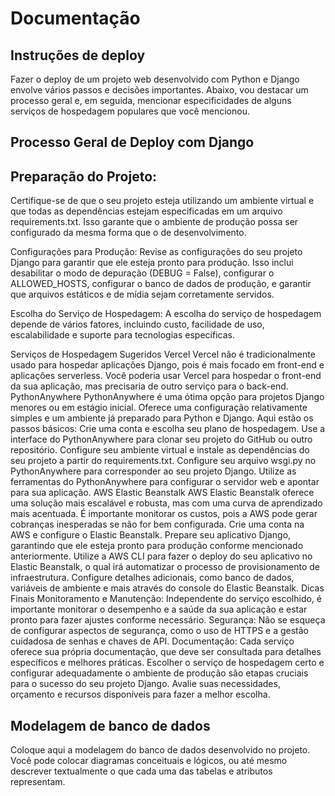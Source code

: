# Documentação

## Instruções de deploy

Fazer o deploy de um projeto web desenvolvido com Python e Django envolve vários passos e decisões importantes. Abaixo, vou destacar um processo geral e, em seguida, mencionar especificidades de alguns serviços de hospedagem populares que você mencionou.

## Processo Geral de Deploy com Django
## Preparação do Projeto: 
Certifique-se de que o seu projeto esteja utilizando um ambiente virtual e que todas as dependências estejam especificadas em um arquivo requirements.txt. Isso garante que o ambiente de produção possa ser configurado da mesma forma que o de desenvolvimento.

Configurações para Produção: Revise as configurações do seu projeto Django para garantir que ele esteja pronto para produção. Isso inclui desabilitar o modo de depuração (DEBUG = False), configurar o ALLOWED_HOSTS, configurar o banco de dados de produção, e garantir que arquivos estáticos e de mídia sejam corretamente servidos.

Escolha do Serviço de Hospedagem: A escolha do serviço de hospedagem depende de vários fatores, incluindo custo, facilidade de uso, escalabilidade e suporte para tecnologias específicas.

Serviços de Hospedagem Sugeridos
Vercel
Vercel não é tradicionalmente usado para hospedar aplicações Django, pois é mais focado em front-end e aplicações serverless. Você poderia usar Vercel para hospedar o front-end da sua aplicação, mas precisaria de outro serviço para o back-end.
PythonAnywhere
PythonAnywhere é uma ótima opção para projetos Django menores ou em estágio inicial. Oferece uma configuração relativamente simples e um ambiente já preparado para Python e Django. Aqui estão os passos básicos:
Crie uma conta e escolha seu plano de hospedagem.
Use a interface do PythonAnywhere para clonar seu projeto do GitHub ou outro repositório.
Configure seu ambiente virtual e instale as dependências do seu projeto a partir do requirements.txt.
Configure seu arquivo wsgi.py no PythonAnywhere para corresponder ao seu projeto Django.
Utilize as ferramentas do PythonAnywhere para configurar o servidor web e apontar para sua aplicação.
AWS Elastic Beanstalk
AWS Elastic Beanstalk oferece uma solução mais escalável e robusta, mas com uma curva de aprendizado mais acentuada. É importante monitorar os custos, pois a AWS pode gerar cobranças inesperadas se não for bem configurada.
Crie uma conta na AWS e configure o Elastic Beanstalk.
Prepare seu aplicativo Django, garantindo que ele esteja pronto para produção conforme mencionado anteriormente.
Utilize a AWS CLI para fazer o deploy do seu aplicativo no Elastic Beanstalk, o qual irá automatizar o processo de provisionamento de infraestrutura.
Configure detalhes adicionais, como banco de dados, variáveis de ambiente e mais através do console do Elastic Beanstalk.
Dicas Finais
Monitoramento e Manutenção: Independente do serviço escolhido, é importante monitorar o desempenho e a saúde da sua aplicação e estar pronto para fazer ajustes conforme necessário.
Segurança: Não se esqueça de configurar aspectos de segurança, como o uso de HTTPS e a gestão cuidadosa de senhas e chaves de API.
Documentação: Cada serviço oferece sua própria documentação, que deve ser consultada para detalhes específicos e melhores práticas.
Escolher o serviço de hospedagem certo e configurar adequadamente o ambiente de produção são etapas cruciais para o sucesso do seu projeto Django. Avalie suas necessidades, orçamento e recursos disponíveis para fazer a melhor escolha.

## Modelagem de banco de dados

Coloque aqui a modelagem do banco de dados desenvolvido no projeto. Você pode colocar diagramas conceituais e lógicos, ou até mesmo descrever textualmente o que cada uma das tabelas e atributos representam. 
